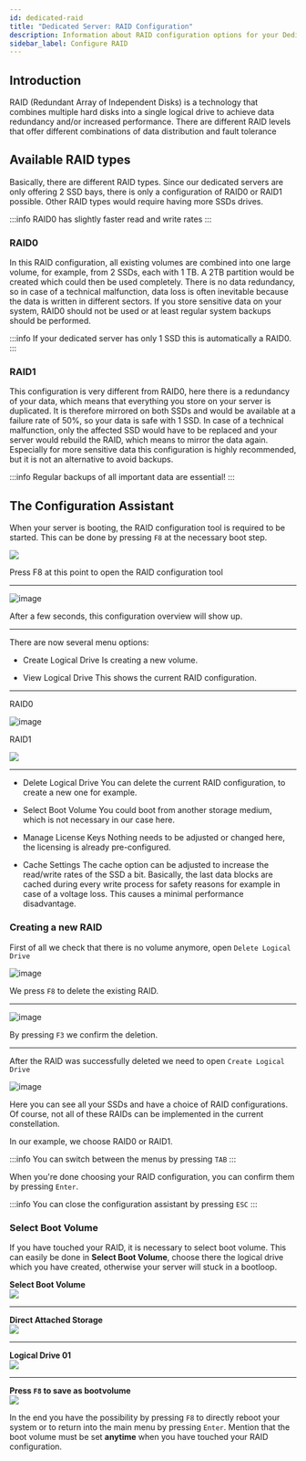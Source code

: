 ```yaml
---
id: dedicated-raid
title: "Dedicated Server: RAID Configuration"
description: Information about RAID configuration options for your Dedicated Server from ZAP-Hosting - ZAP-Hosting.com documentation
sidebar_label: Configure RAID
---
```




## Introduction

RAID (Redundant Array of Independent Disks) is a technology that combines multiple hard disks into a single logical drive to achieve data redundancy and/or increased performance. There are different RAID levels that offer different combinations of data distribution and fault tolerance



## Available RAID types
Basically, there are different RAID types. Since our dedicated servers are only offering 2 SSD bays, there is only a configuration of RAID0 or RAID1 possible.
Other RAID types would require having more SSDs drives.

:::info
RAID0 has slightly faster read and write rates
:::

### RAID0
In this RAID configuration, all existing volumes are combined into one large volume, for example, from 2 SSDs, each with 1 TB. A 2TB partition would be created which could then be used completely.
There is no data redundancy, so in case of a technical malfunction, data loss is often inevitable because the data is written in different sectors.
If you store sensitive data on your system, RAID0 should not be used or at least regular system backups should be performed.

:::info
If your dedicated server has only 1 SSD this is automatically a RAID0.
:::

### RAID1
This configuration is very different from RAID0, here there is a redundancy of your data, which means that everything you store on your server is duplicated.
It is therefore mirrored on both SSDs and would be available at a failure rate of 50%, so your data is safe with 1 SSD.
In case of a technical malfunction, only the affected SSD would have to be replaced and your server would rebuild the RAID, which means to mirror the data again.
Especially for more sensitive data this configuration is highly recommended, but it is not an alternative to avoid backups.

:::info
Regular backups of all important data are essential!
:::

## The Configuration Assistant

When your server is booting, the RAID configuration tool is required to be started. This can be done by pressing `F8` at the necessary boot step.

![](https://screensaver01.zap-hosting.com/index.php/s/cYzj7L6dL5g7255/preview)

Press F8 at this point to open the RAID configuration tool

***

![image](https://user-images.githubusercontent.com/13604413/159174280-cc8ed679-8e8e-4aca-a274-e4d30f1cdc46.png)

After a few seconds, this configuration overview will show up.

***

There are now several menu options:

* Create Logical Drive
Is creating a new volume.

* View Logical Drive
This shows the current RAID configuration.

***
RAID0

![image](https://user-images.githubusercontent.com/13604413/159174281-0fe86927-7543-40cf-af2e-3918b0501fb5.png)

RAID1

![](https://screensaver01.zap-hosting.com/index.php/s/749Kxjq6Mkzdc69/preview)
***

* Delete Logical Drive
You can delete the current RAID configuration, to create a new one for example.

* Select Boot Volume
You could boot from another storage medium, which is not necessary in our case here.

* Manage License Keys
Nothing needs to be adjusted or changed here, the licensing is already pre-configured.

* Cache Settings
The cache option can be adjusted to increase the read/write rates of the SSD a bit.
Basically, the last data blocks are cached during every write process for safety reasons for example in case of a voltage loss.
This causes a minimal performance disadvantage.

### Creating a new RAID

First of all we check that there is no volume anymore, open `Delete Logical Drive`

![image](https://user-images.githubusercontent.com/13604413/159174286-c6802e19-befd-46dc-a856-65e9fc6265e5.png)

We press `F8` to delete the existing RAID.

***

![image](https://user-images.githubusercontent.com/13604413/159174291-2fc9d81f-cc48-4ecb-9043-2ec29b61d322.png)

By pressing `F3` we confirm the deletion.

***

After the RAID was successfully deleted we need to open `Create Logical Drive`

![image](https://user-images.githubusercontent.com/13604413/159174294-c7c8de68-61ba-4cdd-8afa-ede25b850322.png)


Here you can see all your SSDs and have a choice of RAID configurations.
Of course, not all of these RAIDs can be implemented in the current constellation.

In our example, we choose RAID0 or RAID1.

:::info
You can switch between the menus by pressing `TAB`
:::

When you're done choosing your RAID configuration, you can confirm them by pressing `Enter`.

:::info
You can close the configuration assistant by pressing `ESC`
:::

### Select Boot Volume

If you have touched your RAID, it is necessary to select boot volume.
This can easily be done in **Select Boot Volume**, choose there the logical drive which you have created, otherwise your server will stuck in a bootloop.

**Select Boot Volume**<br/>
![](https://screensaver01.zap-hosting.com/index.php/s/2GDEYfjnkmaKF9F/preview)
***
**Direct Attached Storage**<br/>
![](https://screensaver01.zap-hosting.com/index.php/s/2468ZCGkr2ninxM/preview)
***
**Logical Drive 01**<br/>
![](https://screensaver01.zap-hosting.com/index.php/s/tN6pRiJbZexbzmg/preview)
***
**Press `F8` to save as bootvolume**<br/>
![](https://screensaver01.zap-hosting.com/index.php/s/tqGFzGZGgeo4JjZ/preview)

In the end you have the possibility by pressing `F8` to directly reboot your system or to return into the main menu by pressing `Enter`.
Mention that the boot volume must be set **anytime** when you have touched your RAID configuration.